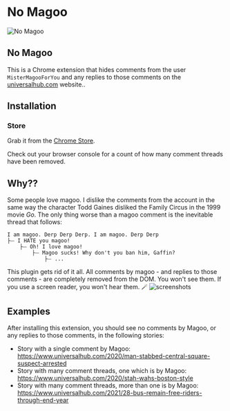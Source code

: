 # No Magoo
![No Magoo](screenshots/logos-small.png)
## No Magoo
This is a Chrome extension that hides comments from the user `MisterMagooForYou` and any replies to those comments on the [universalhub.com](https://universalhub.com) website..

## Installation
### Store
Grab it from the [Chrome Store](https://chrome.google.com/webstore/detail/no-magoo/gcgopoagpalmemnbbfakmndmjnefjlme).

Check out your browser console for a count of how many comment threads have been removed.

## Why??
Some people love magoo. I dislike the comments from the account in the same way the character Todd Gaines disliked the
Family Circus in the 1999 movie _Go_. The only thing worse than a magoo comment is the inevitable thread that follows:

    I am magoo. Derp Derp Derp. I am magoo. Derp Derp
    ├⏤ I HATE you magoo!
        ├⏤ Oh! I love magoo!
            ├⏤ Magoo sucks! Why don't you ban him, Gaffin?
                ├⏤ ...

This plugin gets rid of it all. All comments by magoo - and replies to those comments - are completely removed from the
DOM. You won't see them. If you use a screen reader, you won't hear them. 🪄
![screenshots](screenshots/before-after-small.jpg)

## Examples
After installing this extension, you should see no comments by Magoo, or any replies to those comments, in the following stories:

* Story with a single comment by Magoo:  
    https://www.universalhub.com/2020/man-stabbed-central-square-suspect-arrested
* Story with many comment threads, one which is by Magoo:  
    https://www.universalhub.com/2020/stah-wahs-boston-style
* Story with many comment threads, more than one is by Magoo:  
    https://www.universalhub.com/2021/28-bus-remain-free-riders-through-end-year